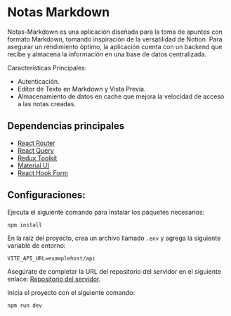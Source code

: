 # Notas Markdown

Notas-Markdown es una aplicación diseñada para la toma de apuntes con formato Markdown, tomando inspiración de la versatilidad de Notion. Para asegurar un rendimiento óptimo, la aplicación cuenta con un backend que recibe y almacena la información en una base de datos centralizada.

Características Principales:

- Autenticación.
- Editor de Texto en Markdown y Vista Previa.
- Almacenamiento de datos en cache que mejora la velocidad de acceso a las notas creadas.

## Dependencias principales

- [React Router](https://reactrouter.com/en/main)
- [React Query](https://tanstack.com/query/v3/docs/react/installation)
- [Redux Toolkit](https://redux-toolkit.js.org/introduction/getting-started)
- [Material UI](https://mui.com/material-ui/getting-started/installation/)
- [React Hook Form](https://react-hook-form.com/get-started)

## Configuraciones:

Ejecuta el siguiente comando para instalar los paquetes necesarios:

```sh
npm install
```

En la raíz del proyecto, crea un archivo llamado `.env` y agrega la siguiente variable de entorno:

```
VITE_API_URL=examplehost/api
```

Asegúrate de completar la URL del repositorio del servidor en el siguiente enlace: [Repositorio del servidor](https://github.com/g-susvs/chatbot-flask).

Inicia el proyecto con el siguiente comando:

```
npm run dev
```
